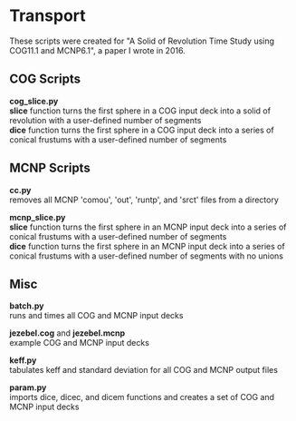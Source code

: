 # Transport

These scripts were created for "A Solid of Revolution Time Study using COG11.1 and MCNP6.1", a paper I wrote in 2016.

## COG Scripts
**cog_slice.py**  
**slice** function turns the first sphere in a COG input deck into a solid of revolution with a user-defined number of segments  
**dice** function turns the first sphere in a COG input deck into a series of conical frustums with a user-defined number of segments

## MCNP Scripts
**cc.py**  
removes all MCNP 'comou', 'out', 'runtp', and 'srct' files from a directory

**mcnp_slice.py**  
**slice** function turns the first sphere in an MCNP input deck into a series of conical frustums with a user-defined number of segments  
**dice** function turns the first sphere in an MCNP input deck into a series of conical frustums with a user-defined number of segments with no unions

## Misc

**batch.py**  
runs and times all COG and MCNP input decks

**jezebel.cog** and **jezebel.mcnp**  
example COG and MCNP input decks

**keff.py**  
tabulates keff and standard deviation for all COG and MCNP output files

**param.py**  
imports dice, dicec, and dicem functions and creates a set of COG and MCNP input decks
